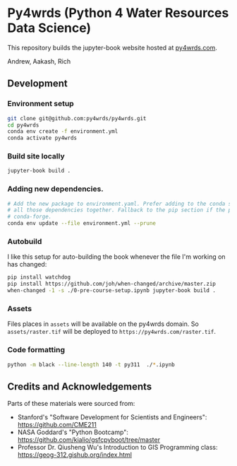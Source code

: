 # Py4wrds (Python 4 Water Resources Data Science)

This repository builds the jupyter-book website hosted at [py4wrds.com](https://www.py4wrds.com).

Andrew, Aakash, Rich 



## Development

### Environment setup

```bash
git clone git@github.com:py4wrds/py4wrds.git
cd py4wrds
conda env create -f environment.yml
conda activate py4wrds
```

### Build site locally

```bash
jupyter-book build .
```

### Adding new dependencies.

```bash
# Add the new package to environment.yaml. Prefer adding to the conda section so conda can resolve
# all those dependencies together. Fallback to the pip section if the package isn't supported in 
# conda-forge.
conda env update --file environment.yml --prune
```


### Autobuild

I like this setup for auto-building the book whenever the file I'm working on has changed:

```bash
pip install watchdog
pip install https://github.com/joh/when-changed/archive/master.zip
when-changed -1 -s ./0-pre-course-setup.ipynb jupyter-book build .
```

### Assets

Files places in `assets` will be available on the py4wrds domain. So `assets/raster.tif` will be deployed to `https://py4wrds.com/raster.tif`.


### Code formatting

```bash
python -m black --line-length 140 -t py311  ./*.ipynb
```


## Credits and Acknowledgements 

Parts of these materials were sourced from:

* Stanford's "Software Development for Scientists and Engineers": https://github.com/CME211
* NASA Goddard's "Python Bootcamp": https://github.com/kialio/gsfcpyboot/tree/master
* Professor Dr. Qiusheng Wu's Introduction to GIS Programming class: https://geog-312.gishub.org/index.html
